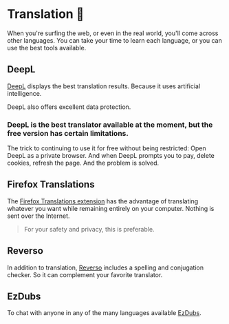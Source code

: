 # Translation 💬
When you're surfing the web, or even in the real world, you'll come across other languages. You can take your time to learn each language, or you can use the best tools available.
## DeepL
[DeepL](https://www.deepl.com) displays the best translation results. Because it uses artificial intelligence.

DeepL also offers excellent data protection.

### DeepL is the best translator available at the moment, but the free version has certain limitations.
The trick to continuing to use it for free without being restricted:
Open DeepL as a private browser. And when DeepL prompts you to pay, delete cookies, refresh the page. And the problem is solved.

## Firefox Translations
The [Firefox Translations extension](https://addons.mozilla.org/en-US/firefox/addon/firefox-translations/) has the advantage of translating whatever you want while remaining entirely on your computer. Nothing is sent over the Internet.
> For your safety and privacy, this is preferable.

## Reverso
In addition to translation, [Reverso](https://www.reverso.net) includes a spelling and conjugation checker. So it can complement your favorite translator.

## EzDubs
To chat with anyone in any of the many languages available
[EzDubs](https://play.google.com/store/apps/details?id=ai.ezdubs.eztrek).